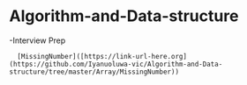 # Algorithm-and-Data-structure

-Interview Prep

      [MissingNumber]([https://link-url-here.org](https://github.com/Iyanuoluwa-vic/Algorithm-and-Data-structure/tree/master/Array/MissingNumber))
        
